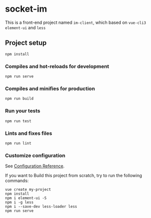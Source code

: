 # socket-im

This is a front-end project named `im-client`, which based on `vue-cli3` `element-ui` and `less`
## Project setup
```
npm install
```

### Compiles and hot-reloads for development
```
npm run serve
```

### Compiles and minifies for production
```
npm run build
```

### Run your tests
```
npm run test
```

### Lints and fixes files
```
npm run lint
```

### Customize configuration
See [Configuration Reference](https://cli.vuejs.org/config/).

If you want to Build this project from scratch, try to run the following commands:

```
vue create my-project
npm install
npm i element-ui -S
npm i -g less
npm i --save-dev less-loader less
npm run serve
```